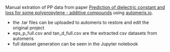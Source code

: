 Manual extration of PP data from paper [Prediction of dielectric constant and loss for some polypropylene - additive compounds](https://www.ntnu.no/ojs/index.php/nordis/article/view/2361) using [automeris.io](https://automeris.io/).

- the .tar files can be uploaded to automeris to restore and edit the original project
- eps_p_full.csv and tan_d_full.csv are the extracted csv datasets from automeris 
- full dataset generation can be seen in the Jupyter notebook